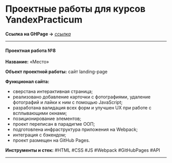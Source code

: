 # Проектные работы для курсов YandexPracticum

__Ссылка на GHPage →__ _[ссылка](https://mea6ea6.github.io/my-repository/)_

------

#### Проектная работа №8

__Название:__ «Место»  

__Объект проектной работы:__ сайт landing-page

__Функционал сайта:__  

- сверстана интерактивная страница;
- реализовано добавление карточки с фотографиями, удаление фотографий и лайки к ним с помощью JavaScript;
- разработана валидация всех форм и улучшен UX при работе с всплывающими окнами;
- позиционирование элементов;
- проект переписан в парадигме ООП;
- подготовлена инфраструктура приложения на Webpack;
- интеграция с бэкендом;
- проект размещен на GitHub Pages.

__Инструменты и стек:__ #HTML #CSS #JS #Webpack #GitHubPages #API

------